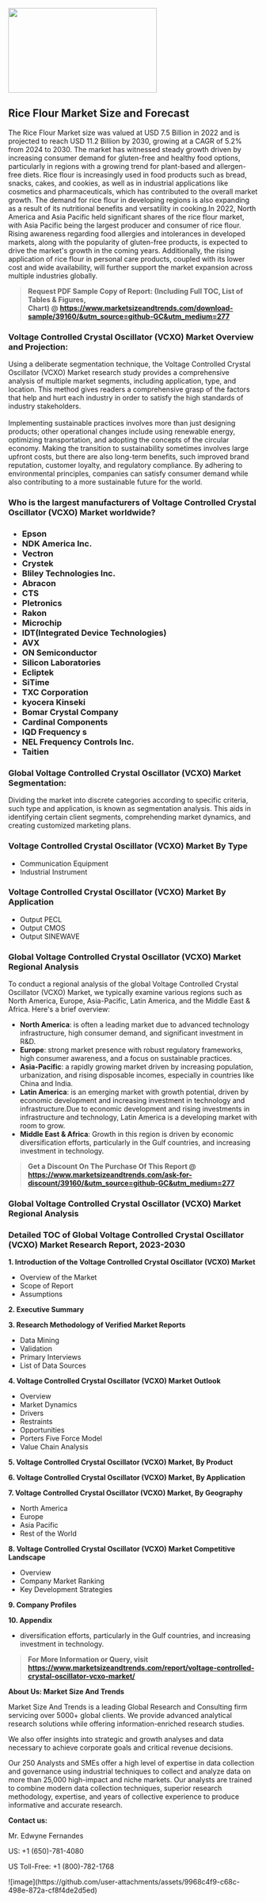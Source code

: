 <p><img class="alignnone size-medium wp-image-20088" src="https://ffe5etoiles.com/wp-content/uploads/2024/12/MST1-300x171.png" alt="" width="300" height="171" /></p><h2>Rice Flour Market Size and Forecast</h2><p>The Rice Flour Market size was valued at USD 7.5 Billion in 2022 and is projected to reach USD 11.2 Billion by 2030, growing at a CAGR of 5.2% from 2024 to 2030. The market has witnessed steady growth driven by increasing consumer demand for gluten-free and healthy food options, particularly in regions with a growing trend for plant-based and allergen-free diets. Rice flour is increasingly used in food products such as bread, snacks, cakes, and cookies, as well as in industrial applications like cosmetics and pharmaceuticals, which has contributed to the overall market growth. The demand for rice flour in developing regions is also expanding as a result of its nutritional benefits and versatility in cooking.In 2022, North America and Asia Pacific held significant shares of the rice flour market, with Asia Pacific being the largest producer and consumer of rice flour. Rising awareness regarding food allergies and intolerances in developed markets, along with the popularity of gluten-free products, is expected to drive the market's growth in the coming years. Additionally, the rising application of rice flour in personal care products, coupled with its lower cost and wide availability, will further support the market expansion across multiple industries globally.</p></p><blockquote id="" class=""><strong>Request PDF Sample Copy of Report: (Including Full TOC, List of Tables &amp; Figures, Chart)&nbsp;@&nbsp;<strong><a href="https://www.marketsizeandtrends.com/download-sample/39160/&utm_source=github-GC&utm_medium=277" target="_blank">https://www.marketsizeandtrends.com/download-sample/39160/&utm_source=github-GC&utm_medium=277</a></strong></strong></blockquote><h3 id="" class="">Voltage Controlled Crystal Oscillator (VCXO) Market&nbsp;Overview and Projection:</h3><p id="" class="">Using a deliberate segmentation technique, the Voltage Controlled Crystal Oscillator (VCXO) Market research study provides a comprehensive analysis of multiple market segments, including application, type, and location. This method gives readers a comprehensive grasp of the factors that help and hurt each industry in order to satisfy the high standards of industry stakeholders. <br /> <br />Implementing sustainable practices involves more than just designing products; other operational changes include using renewable energy, optimizing transportation, and adopting the concepts of the circular economy. Making the transition to sustainability sometimes involves large upfront costs, but there are also long-term benefits, such improved brand reputation, customer loyalty, and regulatory compliance. By adhering to environmental principles, companies can satisfy consumer demand while also contributing to a more sustainable future for the world.</p><h3 id="" class="">Who is the largest manufacturers of&nbsp;Voltage Controlled Crystal Oscillator (VCXO) Market worldwide?</h3><h3 class=""><p><ul><li>Epson </li><li> NDK America Inc. </li><li> Vectron </li><li> Crystek </li><li> Bliley Technologies Inc. </li><li> Abracon </li><li> CTS </li><li> Pletronics </li><li> Rakon </li><li> Microchip </li><li> IDT(Integrated Device Technologies) </li><li> AVX </li><li> ON Semiconductor </li><li> Silicon Laboratories </li><li> Ecliptek </li><li> SiTime </li><li> TXC Corporation </li><li> kyocera Kinseki </li><li> Bomar Crystal Company </li><li> Cardinal Components </li><li> IQD Frequency s </li><li> NEL Frequency Controls Inc. </li><li> Taitien</li></ul></p></h3><h3 id="" class="">Global&nbsp;Voltage Controlled Crystal Oscillator (VCXO) Market Segmentation:</h3><p id="" class="">Dividing the market into discrete categories according to specific criteria, such type and application, is known as segmentation analysis. This aids in identifying certain client segments, comprehending market dynamics, and creating customized marketing plans.</p><h3 id="" class="">Voltage Controlled Crystal Oscillator (VCXO) Market&nbsp;By Type</h3><p><p><ul><li>Communication Equipment </li><li> Industrial Instrument</p></li></ul></p></p><h3 id="" class="">Voltage Controlled Crystal Oscillator (VCXO) Market&nbsp;By Application</h3><p class=""><p><ul><li>Output PECL </li><li> Output CMOS </li><li> Output SINEWAVE</li></ul></p></p><h3 id="" class="">Global Voltage Controlled Crystal Oscillator (VCXO) Market Regional Analysis</h3><p id="" class="">To conduct a regional analysis of the global Voltage Controlled Crystal Oscillator (VCXO) Market, we typically examine various regions such as North America, Europe, Asia-Pacific, Latin America, and the Middle East &amp; Africa. Here's a brief overview:</p><ul><li><strong>North America</strong>: is often a leading market due to advanced technology infrastructure, high consumer demand, and significant investment in R&amp;D.</li><li><strong>Europe</strong>: strong market presence with robust regulatory frameworks, high consumer awareness, and a focus on sustainable practices.</li><li><strong>Asia-Pacific</strong>: a rapidly growing market driven by increasing population, urbanization, and rising disposable incomes, especially in countries like China and India.</li><li><strong>Latin America</strong>: is an emerging market with growth potential, driven by economic development and increasing investment in technology and infrastructure.Due to economic development and rising investments in infrastructure and technology, Latin America is a developing market with room to grow.</li><li><strong>Middle East &amp; Africa</strong>: Growth in this region is driven by economic diversification efforts, particularly in the Gulf countries, and increasing investment in technology.</li></ul><blockquote id="" class=""><strong>Get a Discount On The Purchase Of This Report @ <strong><a href="https://www.marketsizeandtrends.com/ask-for-discount/39160/&utm_source=github-GC&utm_medium=277" target="_blank">https://www.marketsizeandtrends.com/ask-for-discount/39160/&utm_source=github-GC&utm_medium=277</a></strong></strong></blockquote><h3 id="" class="">Global Voltage Controlled Crystal Oscillator (VCXO) Market Regional Analysis</h3><h3 id="" class="">Detailed TOC of Global Voltage Controlled Crystal Oscillator (VCXO) Market Research Report, 2023-2030</h3><p id="" class=""><strong>1. Introduction of the Voltage Controlled Crystal Oscillator (VCXO) Market</strong></p><ul><li>Overview of the Market</li><li>Scope of Report</li><li>Assumptions</li></ul><p id="" class=""><strong>2. Executive Summary</strong></p><p id="" class=""><strong>3. Research Methodology of Verified Market Reports</strong></p><ul><li>Data Mining</li><li>Validation</li><li>Primary Interviews</li><li>List of Data Sources</li></ul><p id="" class=""><strong>4. Voltage Controlled Crystal Oscillator (VCXO) Market Outlook</strong></p><ul><li>Overview</li><li>Market Dynamics</li><li>Drivers</li><li>Restraints</li><li>Opportunities</li><li>Porters Five Force Model</li><li>Value Chain Analysis</li></ul><p id="" class=""><strong>5. Voltage Controlled Crystal Oscillator (VCXO) Market, By Product</strong></p><p id="" class=""><strong>6. Voltage Controlled Crystal Oscillator (VCXO) Market, By Application</strong></p><p id="" class=""><strong>7. Voltage Controlled Crystal Oscillator (VCXO) Market, By Geography</strong></p><ul><li>North America</li><li>Europe</li><li>Asia Pacific</li><li>Rest of the World</li></ul><p id="" class=""><strong>8. Voltage Controlled Crystal Oscillator (VCXO) Market Competitive Landscape</strong></p><ul><li>Overview</li><li>Company Market Ranking</li><li>Key Development Strategies</li></ul><p id="" class=""><strong>9. Company Profiles</strong></p><p id="" class=""><strong>10. Appendix</strong></p><ul><li>diversification efforts, particularly in the Gulf countries, and increasing investment in technology.</li></ul><blockquote id="" class=""><strong>For More Information or Query, visit <strong><strong><a href="https://www.marketsizeandtrends.com/report/voltage-controlled-crystal-oscillator-vcxo-market/" target="_blank">https://www.marketsizeandtrends.com/report/voltage-controlled-crystal-oscillator-vcxo-market/</a></strong></strong></strong></blockquote><p id="" class=""><strong>About Us: Market Size And Trends</strong></p><p id="" class="">Market Size And Trends is a leading Global Research and Consulting firm servicing over 5000+ global clients. We provide advanced analytical research solutions while offering information-enriched research studies.</p><p id="" class="">We also offer insights into strategic and growth analyses and data necessary to achieve corporate goals and critical revenue decisions.</p><p id="" class="">Our 250 Analysts and SMEs offer a high level of expertise in data collection and governance using industrial techniques to collect and analyze data on more than 25,000 high-impact and niche markets. Our analysts are trained to combine modern data collection techniques, superior research methodology, expertise, and years of collective experience to produce informative and accurate research.</p><p id="" class=""><strong>Contact us:</strong></p><p id="" class="">Mr. Edwyne Fernandes</p><p id="" class="">US: +1 (650)-781-4080</p><p id="" class="">US Toll-Free: +1 (800)-782-1768</p>
![image](https://github.com/user-attachments/assets/9968c4f9-c68c-498e-872a-cf8f4de2d5ed)
